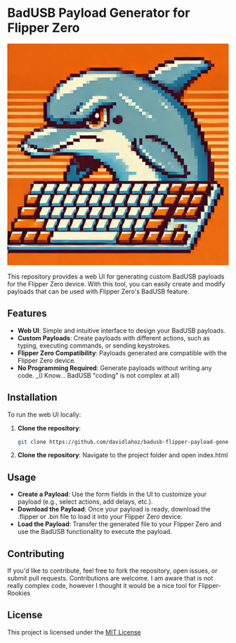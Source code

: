 # BadUSB Payload Generator for Flipper Zero

![Logo](logo.png)

This repository provides a web UI for generating custom BadUSB payloads for the Flipper Zero device. With this tool, you can easily create and modify payloads that can be used with Flipper Zero's BadUSB feature. 

## Features

- **Web UI**: Simple and intuitive interface to design your BadUSB payloads.
- **Custom Payloads**: Create payloads with different actions, such as typing, executing commands, or sending keystrokes.
- **Flipper Zero Compatibility**: Payloads generated are compatible with the Flipper Zero device.
- **No Programming Required**: Generate payloads without writing any code. _(I Know... BadUSB "coding" is not complex at all)

## Installation
To run the web UI locally:

1. **Clone the repository**:
   ```bash
   git clone https://github.com/davidlahoz/badusb-flipper-payload-generator.git
1. **Clone the repository**:
   Navigate to the project folder and open index.html

## Usage

- **Create a Payload**: Use the form fields in the UI to customize your payload (e.g., select actions, add delays, etc.).
- **Download the Payload**: Once your payload is ready, download the .flipper or .bin file to load it into your Flipper Zero device.
- **Load the Payload**: Transfer the generated file to your Flipper Zero and use the BadUSB functionality to execute the payload.

## Contributing
If you'd like to contribute, feel free to fork the repository, open issues, or submit pull requests. Contributions are welcome.
I am aware that is not really complex code, however I thought it would be a nice tool for Flipper-Rookies

## License
This project is licensed under the [MIT License](LICENSE)